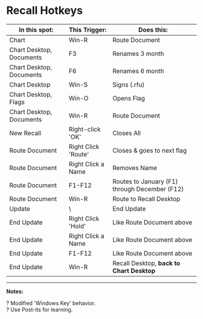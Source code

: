 # Recall Hotkeys

| In this spot:            | This Trigger:       | Does this:                                    |
| ------------------------ | ------------------- | --------------------------------------------- |
| Chart                    | Win-R               | Route Document                                |
| Chart Desktop, Documents | F3                  | Renames 3 month                               |
| Chart Desktop, Documents | F6                  | Renames 6 month                               |
| Chart Desktop            | Win-S               | Signs (.rfu)                                  |
| Chart Desktop, Flags     | Win-O               | Opens Flag                                    |
| Chart Desktop, Documents | Win-R                  | Route Document                               |
| New Recall               | Right-click 'OK'    | Closes All                                    |
| Route Document           | Right Click 'Route' | Closes & goes to next flag                             |
| Route Document           | Right Click a Name  | Removes Name                                  |
| Route Document           | F1-F12              | Routes to January (F1) through December (F12) |
| Route Document           | Win-R               | Route to Recall Desktop                       |
| Update          | \               | End Update                       |
| End Update           | Right Click 'Hold' | Like Route Document above                             |
| End Update           | Right Click a Name  | Like Route Document above                                  |
| End Update           | F1-F12              | Like Route Document above |
| End Update           | Win-R               | Recall Desktop, **back to Chart Desktop**                       |

---
**Notes:**  

? Modified 'Windows Key' behavior.  
? Use Post-its for learning.  
